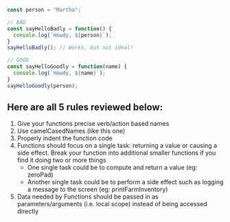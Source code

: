 ```javascript
const person = "Martha";

// BAD
const sayHelloBadly = function() {
  console.log(`Howdy, ${person}`);
}
sayHelloBadly(); // Works, but not ideal!

// GOOD
const sayHelloGoodly = function(name) {
  console.log(`Howdy, ${name}`);
}
sayHelloGoodly(person);
```
## Here are all 5 rules reviewed below:

1. Give your functions precise verb/action based names
2. Use camelCasedNames (like this one)
3. Properly indent the function code
4. Functions should focus on a single task: returning a value or causing a side effect. Break your function into additional smaller functions if you find it doing two or more things
    * One single task could be to compute and return a value (eg: zeroPad)
    * Another single task could be to perform a side effect such as logging a message to the screen (eg: printFarmInventory)
5. Data needed by Functions should be passed in as parameters/arguments (i.e. local scope) instead of being accessed directly

